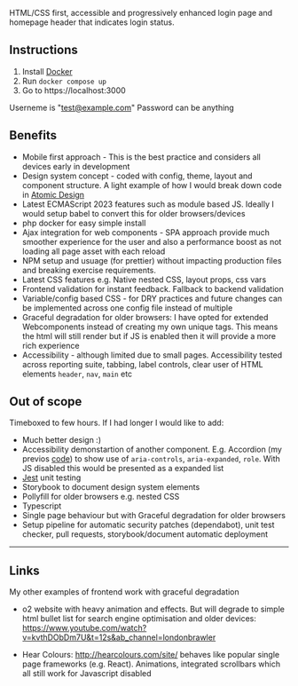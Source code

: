 HTML/CSS first, accessible and progressively enhanced login page and homepage header that indicates login status.

## Instructions

1. Install [Docker](https://docs.docker.com/engine/install/)
2. Run `docker compose up`
3. Go to https://localhost:3000

Userneme is "test@example.com"
Password can be anything

## Benefits

- Mobile first approach - This is the best practice and considers all devices early in development
- Design system concept - coded with config, theme, layout and component structure. A light example of how I would break down code in [Atomic Design](https://medium.com/galaxy-ux-studio/principles-of-atomic-design-7b03a30c3cb6)
- Latest ECMAScript 2023 features such as module based JS. Ideally I would setup babel to convert this for older browsers/devices
- php docker for easy simple install
- Ajax integration for web components - SPA approach provide much smoother experience for the user and also a performance boost as not loading all page asset with each reload
- NPM setup and usuage (for prettier) without impacting production files and breaking exercise requirements.
- Latest CSS features e.g. Native nested CSS, layout props, css vars
- Frontend validation for instant feedback. Fallback to backend validation
- Variable/config based CSS - for DRY practices and future changes can be implemented across one config file instead of multiple 
- Graceful degradation for older browsers: I have opted for extended Webcomponents instead of creating my own unique tags. This means the html will still render but if JS is enabled then it will provide a more rich experience
- Accessibility - although limited due to small pages. Accessibility tested across reporting suite, tabbing, label controls, clear user of HTML elements `header`, `nav`, `main` etc

## Out of scope

Timeboxed to few hours. If I had longer I would like to add:

- Much better design :)
- Accessibility demonstartion of another component. E.g. Accordion (my previos [code](https://i-dot-ai.github.io/etf/?path=/story/components-accordion--standard)) to show use of `aria-controls`, `aria-expanded`, `role`. With JS disabled this would be presented as a expanded list
- [Jest](https://jestjs.io/) unit testing
- Storybook to document design system elements
- Pollyfill for older browsers e.g. nested CSS
- Typescript
- Single page behaviour but with Graceful degradation for older browsers
- Setup pipeline for automatic security patches (dependabot), unit test checker, pull requests, storybook/document automatic deployment

---

## Links

My other examples of frontend work with graceful degradation

- o2 website with heavy animation and effects. But will degrade to simple html bullet list for search engine optimisation and older devices: https://www.youtube.com/watch?v=kvthDObDm7U&t=12s&ab_channel=londonbrawler

- Hear Colours: http://hearcolours.com/site/ behaves like popular single page frameworks (e.g. React). Animations, integrated scrollbars which all still work for Javascript disabled
